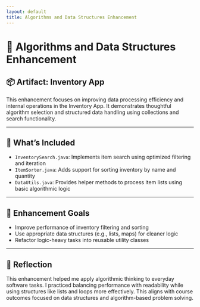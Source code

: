 ```yaml
---
layout: default
title: Algorithms and Data Structures Enhancement
---
```


# 🧮 Algorithms and Data Structures Enhancement

## 📦 Artifact: Inventory App

This enhancement focuses on improving data processing efficiency and internal operations in the Inventory App. It demonstrates thoughtful algorithm selection and structured data handling using collections and search functionality.

---

## 📁 What’s Included

- `InventorySearch.java`: Implements item search using optimized filtering and iteration  
- `ItemSorter.java`: Adds support for sorting inventory by name and quantity  
- `DataUtils.java`: Provides helper methods to process item lists using basic algorithmic logic

---

## 🎯 Enhancement Goals

- Improve performance of inventory filtering and sorting  
- Use appropriate data structures (e.g., lists, maps) for cleaner logic  
- Refactor logic-heavy tasks into reusable utility classes

---

## 💬 Reflection

This enhancement helped me apply algorithmic thinking to everyday software tasks. I practiced balancing performance with readability while using structures like lists and loops more effectively. This aligns with course outcomes focused on data structures and algorithm-based problem solving.
